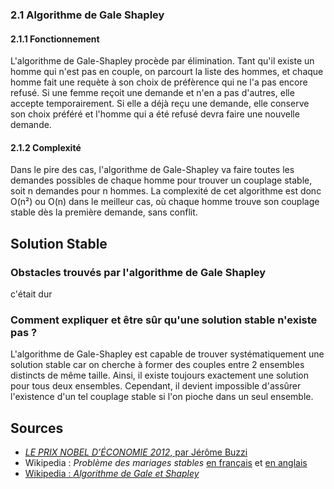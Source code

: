 ### 2.1 Algorithme de Gale Shapley

#### 2.1.1 Fonctionnement

L'algorithme de Gale-Shapley procède par élimination. Tant qu'il existe un homme qui n'est pas en couple, on parcourt la liste des hommes, 
et chaque homme fait une requète à son choix de préfèrence qui ne l'a pas encore refusé. Si une femme reçoit une demande et n'en a pas d'autres, elle accepte temporairement.
Si elle a déjà reçu une demande, elle conserve son choix préféré et l'homme qui a été refusé devra faire une nouvelle demande.

#### 2.1.2 Complexité

Dans le pire des cas, l'algorithme de Gale-Shapley va faire toutes les demandes possibles de chaque homme pour trouver un couplage stable, soit n demandes pour n hommes.
La complexité de cet algorithme est donc O(n²) ou O(n) dans le meilleur cas, où chaque homme trouve son couplage stable dès la première demande, sans conflit.


## Solution Stable

### Obstacles trouvés par l'algorithme de Gale Shapley

c'était dur

### Comment expliquer et être sûr qu'une solution stable n'existe pas ?

L'algorithme de Gale-Shapley est capable de trouver systématiquement une solution stable car on cherche à former des couples entre 2 ensembles distincts de même taille. 
Ainsi, il existe toujours exactement une solution pour tous deux ensembles. Cependant, il devient impossible d'assûrer l'existence d'un tel couplage stable si l'on 
pioche dans un seul ensemble.


## Sources

- [_LE PRIX NOBEL D’ÉCONOMIE 2012_, par Jérôme Buzzi](https://images.math.cnrs.fr/Le-prix-Nobel-d-economie-2012.html?lang=fr#menu)
- Wikipedia : _Problème des mariages stables_ [en français](https://fr.wikipedia.org/wiki/Probl%C3%A8me_des_mariages_stables) et [en anglais](https://en.wikipedia.org/wiki/Stable_marriage_problem)
- [Wikipedia : _Algorithme de Gale et Shapley_](https://fr.wikipedia.org/wiki/Algorithme_de_Gale_et_Shapley)
